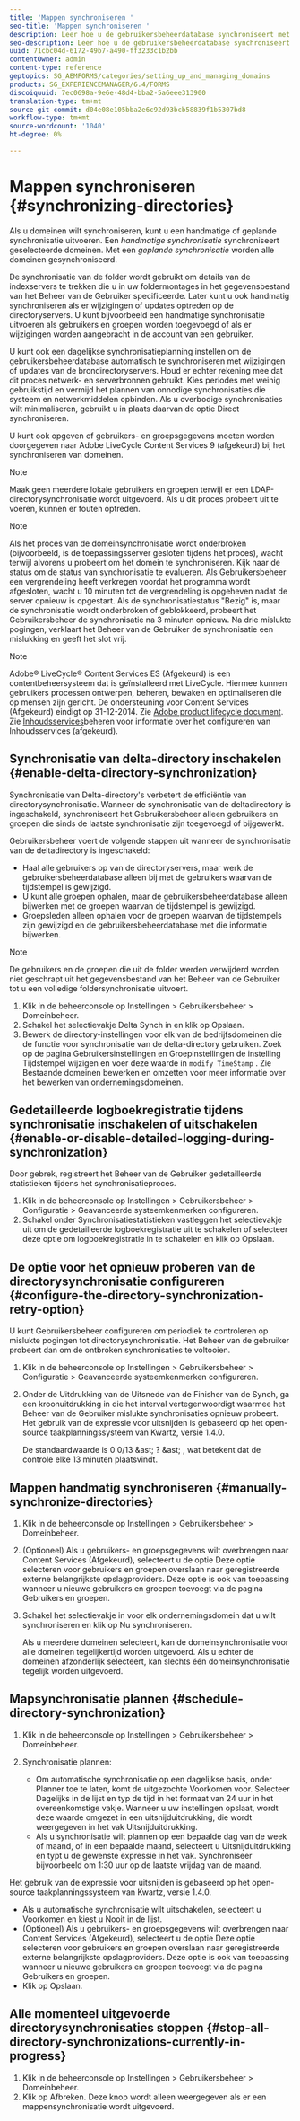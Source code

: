 ```yaml
---
title: 'Mappen synchroniseren '
seo-title: 'Mappen synchroniseren '
description: Leer hoe u de gebruikersbeheerdatabase synchroniseert met wijzigingen in de brondirectoryservers via handmatige of geplande synchronisatie.
seo-description: Leer hoe u de gebruikersbeheerdatabase synchroniseert met wijzigingen in de brondirectoryservers via handmatige of geplande synchronisatie.
uuid: 71cbc04d-6172-49b7-a490-ff3233c1b2bb
contentOwner: admin
content-type: reference
geptopics: SG_AEMFORMS/categories/setting_up_and_managing_domains
products: SG_EXPERIENCEMANAGER/6.4/FORMS
discoiquuid: 7ec0698a-9e6e-48d4-bba2-5a6eee313900
translation-type: tm+mt
source-git-commit: d04e08e105bba2e6c92d93bcb58839f1b5307bd8
workflow-type: tm+mt
source-wordcount: '1040'
ht-degree: 0%

---
```



# Mappen synchroniseren {#synchronizing-directories}

Als u domeinen wilt synchroniseren, kunt u een handmatige of geplande synchronisatie uitvoeren. Een *handmatige synchronisatie* synchroniseert geselecteerde domeinen. Met een *geplande synchronisatie* worden alle domeinen gesynchroniseerd.

De synchronisatie van de folder wordt gebruikt om details van de indexservers te trekken die u in uw foldermontages in het gegevensbestand van het Beheer van de Gebruiker specificeerde. Later kunt u ook handmatig synchroniseren als er wijzigingen of updates optreden op de directoryservers. U kunt bijvoorbeeld een handmatige synchronisatie uitvoeren als gebruikers en groepen worden toegevoegd of als er wijzigingen worden aangebracht in de account van een gebruiker.

U kunt ook een dagelijkse synchronisatieplanning instellen om de gebruikersbeheerdatabase automatisch te synchroniseren met wijzigingen of updates van de brondirectoryservers. Houd er echter rekening mee dat dit proces netwerk- en serverbronnen gebruikt. Kies periodes met weinig gebruikstijd en vermijd het plannen van onnodige synchronisaties die systeem en netwerkmiddelen opbinden. Als u overbodige synchronisaties wilt minimaliseren, gebruikt u in plaats daarvan de optie Direct synchroniseren.

U kunt ook opgeven of gebruikers- en groepsgegevens moeten worden doorgegeven naar Adobe LiveCycle Content Services 9 (afgekeurd) bij het synchroniseren van domeinen.

>[!NOTE]
>
>Maak geen meerdere lokale gebruikers en groepen terwijl er een LDAP-directorysynchronisatie wordt uitgevoerd. Als u dit proces probeert uit te voeren, kunnen er fouten optreden.

>[!NOTE]
>
>Als het proces van de domeinsynchronisatie wordt onderbroken (bijvoorbeeld, is de toepassingsserver gesloten tijdens het proces), wacht terwijl alvorens u probeert om het domein te synchroniseren. Kijk naar de status om de status van synchronisatie te evalueren. Als Gebruikersbeheer een vergrendeling heeft verkregen voordat het programma wordt afgesloten, wacht u 10 minuten tot de vergrendeling is opgeheven nadat de server opnieuw is opgestart. Als de synchronisatiestatus &quot;Bezig&quot; is, maar de synchronisatie wordt onderbroken of geblokkeerd, probeert het Gebruikersbeheer de synchronisatie na 3 minuten opnieuw. Na drie mislukte pogingen, verklaart het Beheer van de Gebruiker de synchronisatie een mislukking en geeft het slot vrij.

>[!NOTE]
>
>Adobe® LiveCycle® Content Services ES (Afgekeurd) is een contentbeheersysteem dat is geïnstalleerd met LiveCycle. Hiermee kunnen gebruikers processen ontwerpen, beheren, bewaken en optimaliseren die op mensen zijn gericht. De ondersteuning voor Content Services (Afgekeurd) eindigt op 31-12-2014. Zie [Adobe product lifecycle document](https://www.adobe.com/support/products/enterprise/eol/eol_matrix.html). Zie [Inhoudsservices](https://help.adobe.com/en_US/livecycle/9.0/admin_contentservices.pdf)beheren voor informatie over het configureren van Inhoudsservices (afgekeurd).

## Synchronisatie van delta-directory inschakelen {#enable-delta-directory-synchronization}

Synchronisatie van Delta-directory&#39;s verbetert de efficiëntie van directorysynchronisatie. Wanneer de synchronisatie van de deltadirectory is ingeschakeld, synchroniseert het Gebruikersbeheer alleen gebruikers en groepen die sinds de laatste synchronisatie zijn toegevoegd of bijgewerkt.

Gebruikersbeheer voert de volgende stappen uit wanneer de synchronisatie van de deltadirectory is ingeschakeld:

* Haal alle gebruikers op van de directoryservers, maar werk de gebruikersbeheerdatabase alleen bij met de gebruikers waarvan de tijdstempel is gewijzigd.
* U kunt alle groepen ophalen, maar de gebruikersbeheerdatabase alleen bijwerken met de groepen waarvan de tijdstempel is gewijzigd.
* Groepsleden alleen ophalen voor de groepen waarvan de tijdstempels zijn gewijzigd en de gebruikersbeheerdatabase met die informatie bijwerken.

>[!NOTE]
>
>De gebruikers en de groepen die uit de folder werden verwijderd worden niet geschrapt uit het gegevensbestand van het Beheer van de Gebruiker tot u een volledige foldersynchronisatie uitvoert.

1. Klik in de beheerconsole op Instellingen > Gebruikersbeheer > Domeinbeheer.
1. Schakel het selectievakje Delta Synch in en klik op Opslaan.
1. Bewerk de directory-instellingen voor elk van de bedrijfsdomeinen die de functie voor synchronisatie van de delta-directory gebruiken. Zoek op de pagina Gebruikersinstellingen en Groepinstellingen de instelling Tijdstempel wijzigen en voer deze waarde in `modify TimeStamp` . Zie Bestaande domeinen [](/help/forms/using/admin-help/editing-converting-existing-domains.md#editing-and-converting-existing-domains)bewerken en omzetten voor meer informatie over het bewerken van ondernemingsdomeinen.

## Gedetailleerde logboekregistratie tijdens synchronisatie inschakelen of uitschakelen {#enable-or-disable-detailed-logging-during-synchronization}

Door gebrek, registreert het Beheer van de Gebruiker gedetailleerde statistieken tijdens het synchronisatieproces.

1. Klik in de beheerconsole op Instellingen > Gebruikersbeheer > Configuratie > Geavanceerde systeemkenmerken configureren.
1. Schakel onder Synchronisatiestatistieken vastleggen het selectievakje uit om de gedetailleerde logboekregistratie uit te schakelen of selecteer deze optie om logboekregistratie in te schakelen en klik op Opslaan.

## De optie voor het opnieuw proberen van de directorysynchronisatie configureren {#configure-the-directory-synchronization-retry-option}

U kunt Gebruikersbeheer configureren om periodiek te controleren op mislukte pogingen tot directorysynchronisatie. Het Beheer van de gebruiker probeert dan om de ontbroken synchronisaties te voltooien.

1. Klik in de beheerconsole op Instellingen > Gebruikersbeheer > Configuratie > Geavanceerde systeemkenmerken configureren.
1. Onder de Uitdrukking van de Uitsnede van de Finisher van de Synch, ga een kroonuitdrukking in die het interval vertegenwoordigt waarmee het Beheer van de Gebruiker mislukte synchronisaties opnieuw probeert. Het gebruik van de expressie voor uitsnijden is gebaseerd op het open-source taakplanningssysteem van Kwartz, versie 1.4.0.

   De standaardwaarde is 0 0/13 &amp;ast; ? &amp;ast; , wat betekent dat de controle elke 13 minuten plaatsvindt.

## Mappen handmatig synchroniseren {#manually-synchronize-directories}

1. Klik in de beheerconsole op Instellingen > Gebruikersbeheer > Domeinbeheer.
1. (Optioneel) Als u gebruikers- en groepsgegevens wilt overbrengen naar Content Services (Afgekeurd), selecteert u de optie Deze optie selecteren voor gebruikers en groepen overslaan naar geregistreerde externe belangrijkste opslagproviders. Deze optie is ook van toepassing wanneer u nieuwe gebruikers en groepen toevoegt via de pagina Gebruikers en groepen.
1. Schakel het selectievakje in voor elk ondernemingsdomein dat u wilt synchroniseren en klik op Nu synchroniseren.

   Als u meerdere domeinen selecteert, kan de domeinsynchronisatie voor alle domeinen tegelijkertijd worden uitgevoerd. Als u echter de domeinen afzonderlijk selecteert, kan slechts één domeinsynchronisatie tegelijk worden uitgevoerd.

## Mapsynchronisatie plannen {#schedule-directory-synchronization}

1. Klik in de beheerconsole op Instellingen > Gebruikersbeheer > Domeinbeheer.
1. Synchronisatie plannen:

   * Om automatische synchronisatie op een dagelijkse basis, onder Planner toe te laten, komt de uitgezochte Voorkomen voor. Selecteer Dagelijks in de lijst en typ de tijd in het formaat van 24 uur in het overeenkomstige vakje. Wanneer u uw instellingen opslaat, wordt deze waarde omgezet in een uitsnijduitdrukking, die wordt weergegeven in het vak Uitsnijduitdrukking.
   * Als u synchronisatie wilt plannen op een bepaalde dag van de week of maand, of in een bepaalde maand, selecteert u Uitsnijduitdrukking en typt u de gewenste expressie in het vak. Synchroniseer bijvoorbeeld om 1:30 uur op de laatste vrijdag van de maand.

Het gebruik van de expressie voor uitsnijden is gebaseerd op het open-source taakplanningssysteem van Kwartz, versie 1.4.0.

* Als u automatische synchronisatie wilt uitschakelen, selecteert u Voorkomen en kiest u Nooit in de lijst.
* (Optioneel) Als u gebruikers- en groepsgegevens wilt overbrengen naar Content Services (Afgekeurd), selecteert u de optie Deze optie selecteren voor gebruikers en groepen overslaan naar geregistreerde externe belangrijkste opslagproviders. Deze optie is ook van toepassing wanneer u nieuwe gebruikers en groepen toevoegt via de pagina Gebruikers en groepen.
* Klik op Opslaan.

## Alle momenteel uitgevoerde directorysynchronisaties stoppen {#stop-all-directory-synchronizations-currently-in-progress}

1. Klik in de beheerconsole op Instellingen > Gebruikersbeheer > Domeinbeheer.
1. Klik op Afbreken. Deze knop wordt alleen weergegeven als er een mappensynchronisatie wordt uitgevoerd.

